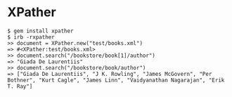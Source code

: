 # XPather

    $ gem install xpather    
    $ irb -rxpather
    >> document = XPather.new("test/books.xml")
    => #<XPather:test/books.xml>
    >> document.search("/bookstore/book[1]/author")
    => "Giada De Laurentiis"
    >> document.search("/bookstore/book/author")
	=> ["Giada De Laurentiis", "J K. Rowling", "James McGovern", "Per Bothner", "Kurt Cagle", "James Linn", "Vaidyanathan Nagarajan", "Erik T. Ray"]

